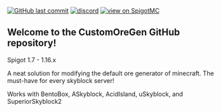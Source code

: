 [![GitHub last commit](https://img.shields.io/github/last-commit/mastercake10/CustomOreGen.svg)](https://github.com/mastercake10/CustomOreGen/commits/master)
[![discord](https://discordapp.com/api/guilds/330725294749122561/widget.png)](https://discord.gg/3xgsPh8)
[![view on SpigotMC](https://img.shields.io/badge/view%20on-spigotmc-orange.svg)](https://www.spigotmc.org/resources/customoregen.9532/)

## Welcome to the CustomOreGen GitHub repository!
Spigot 1.7 - 1.16.x

A neat solution for modifying the default ore generator of minecraft. The must-have for every skyblock server!

Works with BentoBox, ASkyblock, AcidIsland, uSkyblock, and SuperiorSkyblock2
